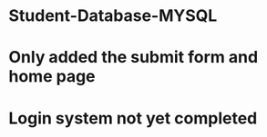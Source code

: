 # Student-Database-MYSQL
# Only added the submit form and home page
# Login system not yet completed
